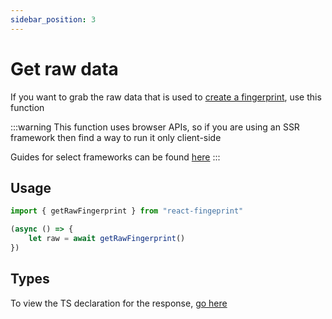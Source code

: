 ```yaml
---
sidebar_position: 3
---
```


# Get raw data

If you want to grab the raw data that is used to [create a fingerprint](/docs/react-fingerprint/getfingerprint), use this function

:::warning
This function uses browser APIs, so if you are using an SSR framework then find a way to run it only client-side

Guides for select frameworks can be found [here](/docs/react-fingerprint/frameworks)
:::

## Usage
```ts
import { getRawFingerprint } from "react-fingeprint"

(async () => {
	let raw = await getRawFingerprint()
})
```

## Types
To view the TS declaration for the response, [go here](https://github.com/Exerra/react-fingerprint/blob/master/src/index.ts#L17)